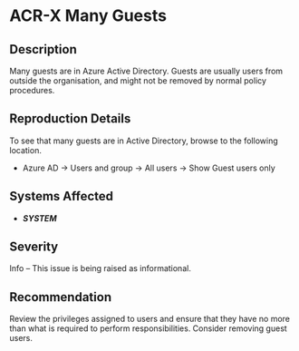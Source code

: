 ACR-X Many Guests
=================

Description
-----------
Many guests are in Azure Active Directory. Guests are usually users from outside the organisation, and might not be removed by normal policy procedures.

Reproduction Details
--------------------
To see that many guests are in Active Directory, browse to the following location.
* Azure AD -> Users and group -> All users -> Show Guest users only

Systems Affected
----------------
  * ***SYSTEM***

Severity
--------
Info – This issue is being raised as informational.

Recommendation
--------------
Review the privileges assigned to users and ensure that they have no more than what is required to perform responsibilities. Consider removing guest users.
